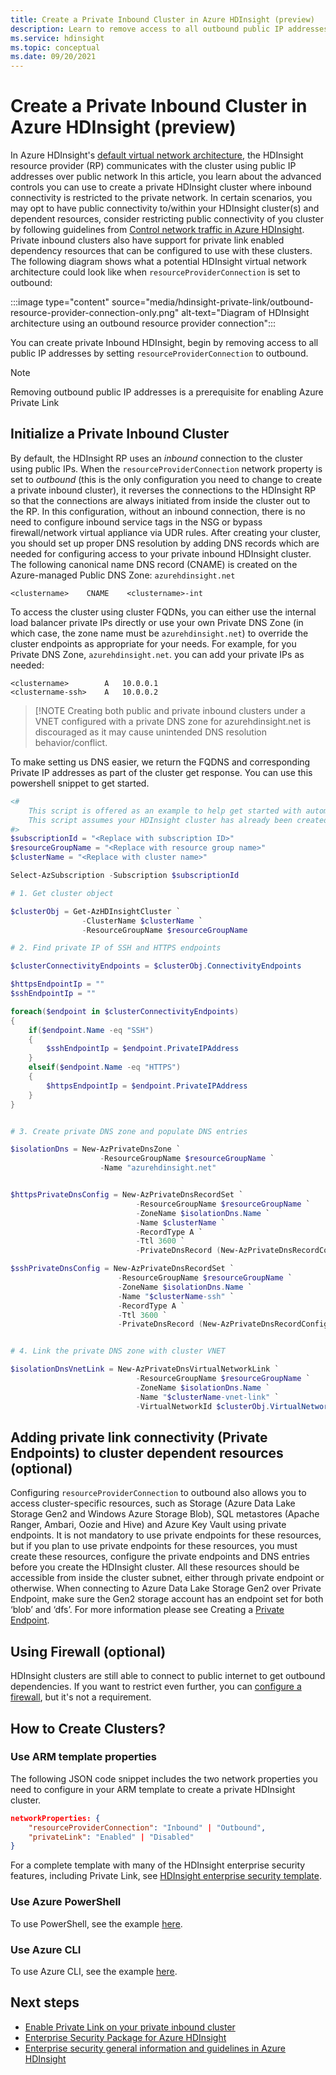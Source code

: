 ```yaml
---
title: Create a Private Inbound Cluster in Azure HDInsight (preview)
description: Learn to remove access to all outbound public IP addresses
ms.service: hdinsight
ms.topic: conceptual
ms.date: 09/20/2021
---
```


# Create a Private Inbound Cluster in Azure HDInsight (preview)

In Azure HDInsight's [default virtual network architecture](./hdinsight-virtual-network-architecture.md), the HDInsight resource provider (RP) communicates with the cluster using public IP addresses over public network In this article, you learn about the advanced controls you can use to create a private HDInsight cluster where inbound connectivity is restricted to the private network. In certain scenarios, you may opt to have public connectivity to/within your HDInsight cluster(s) and dependent resources, consider restricting public connectivity of you cluster by following guidelines from [Control network traffic in Azure HDInsight](./control-network-traffic.md). Private inbound clusters also have support for private link enabled dependency resources that can be configured to use with these clusters.
The following diagram shows what a potential HDInsight virtual network architecture could look like when `resourceProviderConnection` is set to outbound:

:::image type="content" source="media/hdinsight-private-link/outbound-resource-provider-connection-only.png" alt-text="Diagram of HDInsight architecture using an outbound resource provider connection":::

You can create private Inbound HDInsight, begin by removing access to all public IP addresses by setting `resourceProviderConnection` to outbound.

>[!NOTE]
>Removing outbound public IP addresses is a prerequisite for enabling Azure Private Link

## Initialize a Private Inbound Cluster

By default, the HDInsight RP uses an *inbound* connection to the cluster using public IPs. When the `resourceProviderConnection` network property is set to *outbound* (this is the only configuration you need to change to create a private inbound cluster), it reverses the connections to the HDInsight RP so that the connections are always initiated from inside the cluster out to the RP. In this configuration, without an inbound connection, there is no need to configure inbound service tags in the NSG or bypass firewall/network virtual appliance via UDR rules.
After creating your cluster, you should set up proper DNS resolution by adding DNS records which are needed for configuring access to your private inbound HDInsight cluster. The following canonical name DNS record (CNAME) is created on the Azure-managed Public DNS Zone: `azurehdinsight.net`

```dns
<clustername>    CNAME    <clustername>-int
```

To access the cluster using cluster FQDNs, you can either use the internal load balancer private IPs directly or use your own Private DNS Zone (in which case, the zone name must be `azurehdinsight.net`) to override the cluster endpoints as appropriate for your needs. For example, for you Private DNS Zone, `azurehdinsight.net`. you can add your private IPs as needed:

```dns
<clustername>        A   10.0.0.1
<clustername-ssh>    A   10.0.0.2
```

> [!NOTE
> Creating both public and private inbound clusters under a VNET configured with a private DNS zone for azurehdinsight.net is discouraged as it may cause unintended DNS resolution behavior/conflict.

To make setting us DNS easier, we return the FQDNS and corresponding Private IP addresses as part of the cluster get response. You can use this powershell snippet to get started.

```powershell
<#
    This script is offered as an example to help get started with automation and can be adjusted based on your needs.
    This script assumes your HDInsight cluster has already been created and the context where this script is run has permissions to read/write resources in the same resource group.
#>
$subscriptionId = "<Replace with subscription ID>"
$resourceGroupName = "<Replace with resource group name>"
$clusterName = "<Replace with cluster name>"

Select-AzSubscription -Subscription $subscriptionId

# 1. Get cluster object

$clusterObj = Get-AzHDInsightCluster `
                -ClusterName $clusterName `
                -ResourceGroupName $resourceGroupName

# 2. Find private IP of SSH and HTTPS endpoints

$clusterConnectivityEndpoints = $clusterObj.ConnectivityEndpoints

$httpsEndpointIp = ""
$sshEndpointIp = ""

foreach($endpoint in $clusterConnectivityEndpoints)
{
    if($endpoint.Name -eq "SSH")
    {
        $sshEndpointIp = $endpoint.PrivateIPAddress
    }
    elseif($endpoint.Name -eq "HTTPS")
    {
        $httpsEndpointIp = $endpoint.PrivateIPAddress
    }
}


# 3. Create private DNS zone and populate DNS entries

$isolationDns = New-AzPrivateDnsZone `
                    -ResourceGroupName $resourceGroupName `
                    -Name "azurehdinsight.net"


$httpsPrivateDnsConfig = New-AzPrivateDnsRecordSet `
                            -ResourceGroupName $resourceGroupName `
                            -ZoneName $isolationDns.Name `
                            -Name $clusterName `
                            -RecordType A `
                            -Ttl 3600 `
                            -PrivateDnsRecord (New-AzPrivateDnsRecordConfig -Ipv4Address $httpsEndpointIp)

$sshPrivateDnsConfig = New-AzPrivateDnsRecordSet `
                        -ResourceGroupName $resourceGroupName `
                        -ZoneName $isolationDns.Name `
                        -Name "$clusterName-ssh" `
                        -RecordType A `
                        -Ttl 3600 `
                        -PrivateDnsRecord (New-AzPrivateDnsRecordConfig -Ipv4Address $sshEndpointIp)


# 4. Link the private DNS zone with cluster VNET

$isolationDnsVnetLink = New-AzPrivateDnsVirtualNetworkLink `
                            -ResourceGroupName $resourceGroupName `
                            -ZoneName $isolationDns.Name `
                            -Name "$clusterName-vnet-link" `
                            -VirtualNetworkId $clusterObj.VirtualNetworkId
```

## Adding private link connectivity (Private Endpoints) to cluster dependent resources (optional)

Configuring `resourceProviderConnection` to outbound also allows you to access cluster-specific resources, such as Storage (Azure Data Lake Storage Gen2 and Windows Azure Storage Blob), SQL metastores (Apache Ranger, Ambari, Oozie and Hive) and Azure Key Vault using private endpoints. It is not mandatory to use private endpoints for these resources, but if you plan to use private endpoints for these resources, you must create these resources, configure the private endpoints and DNS entries before you create the HDInsight cluster. All these resources should be accessible from inside the cluster subnet, either through private endpoint or otherwise.
When connecting to Azure Data Lake Storage Gen2 over Private Endpoint, make sure the Gen2 storage account has an endpoint set for both ‘blob’ and ‘dfs’. For more information please see Creating a [Private Endpoint](../private-link/create-private-endpoint-portal).

## Using Firewall (optional)
HDInsight clusters are still able to connect to public internet to get outbound dependencies. If you want to restrict even further, you can [configure a firewall](./hdinsight-restrict-outbound-traffic.md), but it's not a requirement.

## How to Create Clusters?
### Use ARM template properties

The following JSON code snippet includes the two network properties you need to configure in your ARM template to create a private HDInsight cluster.

```json
networkProperties: {
    "resourceProviderConnection": "Inbound" | "Outbound",
    "privateLink": "Enabled" | "Disabled"
}
```

For a complete template with many of the HDInsight enterprise security features, including Private Link, see [HDInsight enterprise security template](https://github.com/Azure-Samples/hdinsight-enterprise-security/tree/main/ESP-HIB-PL-Template).

### Use Azure PowerShell

To use PowerShell, see the example [here](/powershell/module/az.hdinsight/new-azhdinsightcluster#example-4--create-an-azure-hdinsight-cluster-with-relay-outbound-and-private-link-feature).

### Use Azure CLI
To use Azure CLI, see the example [here](/cli/azure/hdinsight#az_hdinsight_create-examples).

## Next steps

* [Enable Private Link on your private inbound cluster](./hdinsight-private-link.md)
* [Enterprise Security Package for Azure HDInsight](enterprise-security-package.md)
* [Enterprise security general information and guidelines in Azure HDInsight](./domain-joined/general-guidelines.md)
